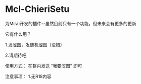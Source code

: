 # Mcl-ChieriSetu
为Mirai开发的插件--虽然目前只有一个功能，但未来会有更多的更新


它有什么用？

1.发涩图，发随机涩图（没错）

2.请期待吧


使用方式：
在群内发送  “我要涩图” 即可


注意事项：
1.无R18内容
